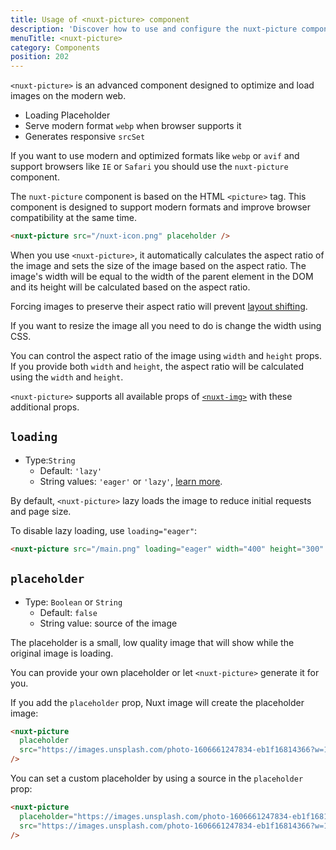```yaml
---
title: Usage of <nuxt-picture> component
description: 'Discover how to use and configure the nuxt-picture component.'
menuTitle: <nuxt-picture>
category: Components
position: 202
---
```


`<nuxt-picture>` is an advanced component designed to optimize and load images on the modern web.

- Loading Placeholder
- Serve modern format `webp` when browser supports it
- Generates responsive `srcSet`

If you want to use modern and optimized formats like `webp` or `avif` and support browsers like `IE` or `Safari` you should use the `nuxt-picture` component.

The `nuxt-picture` component is based on the HTML `<picture>` tag. This component is designed to support modern formats and improve browser compatibility at the same time.

<code-group>
  <code-block label="index.vue" active>

```html
<nuxt-picture src="/nuxt-icon.png" placeholder />
```

  </code-block>
</code-group>

When you use `<nuxt-picture>`, it automatically calculates the aspect ratio of the image and sets the size of the image based on the aspect ratio. The image's width will be equal to the width of the parent element in the DOM and its height will be calculated based on the aspect ratio.

Forcing images to preserve their aspect ratio will prevent [layout shifting](https://web.dev/cls/).

If you want to resize the image all you need to do is change the width using CSS.

You can control the aspect ratio of the image using `width` and `height` props. If you provide both `width` and `height`, the aspect ratio will be calculated using the `width` and `height`.

<alert type="info">

`<nuxt-picture>` supports all available props of [`<nuxt-img>`](/components/nuxt-img) with these additional props.

</alert>

## `loading`

- Type:`String`
  - Default: `'lazy'`
  - String values: `'eager'` or `'lazy'`, [learn more](https://developer.mozilla.org/en-US/docs/Web/HTML/Element/img#attr-loading).

By default, `<nuxt-picture>` lazy loads the image to reduce initial requests and page size.

To disable lazy loading, use `loading="eager"`:

```html
<nuxt-picture src="/main.png" loading="eager" width="400" height="300" />
```

## `placeholder`

- Type: `Boolean` or `String`
  - Default: `false`
  - String value: source of the image

The placeholder is a small, low quality image that will show while the original image is loading.

You can provide your own placeholder or let `<nuxt-picture>` generate it for you.

If you add the `placeholder` prop, Nuxt image will create the placeholder image:

```html
<nuxt-picture
  placeholder
  src="https://images.unsplash.com/photo-1606661247834-eb1f16814366?w=1950&q=80"
/>
```

You can set a custom placeholder by using a source in the `placeholder` prop:

```html
<nuxt-picture
  placeholder="https://images.unsplash.com/photo-1606661247834-eb1f16814366?w=20&q=80"
  src="https://images.unsplash.com/photo-1606661247834-eb1f16814366?w=1950&q=80"
/>
```
